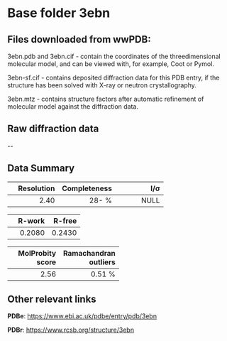 # Base folder 3ebn

## Files downloaded from wwPDB:

3ebn.pdb and 3ebn.cif - contain the coordinates of the threedimensional molecular model, and can be viewed with, for example, Coot or Pymol.

3ebn-sf.cif - contains deposited diffraction data for this PDB entry, if the structure has been solved with X-ray or neutron crystallography.

3ebn.mtz - contains structure factors after automatic refinement of molecular model against the diffraction data.

## Raw diffraction data

--<br> 

## Data Summary
|   | Resolution | Completeness| I/$\boldsymbol{\sigma}$ |
|---|-------------:|----------------:|--------------:|
|   |2.40|  28- %|<img width=50/>NULL |

|   | **R-work**| **R-free**   
|---|-------------:|----------------:|           
||0.2080|0.2430|

|   |**MolProbity<br>score**| **Ramachandran<br>outliers** 
|---|-------------:|----------------:|
||2.56|0.51 %|

## Other relevant links 
**PDBe**:  https://www.ebi.ac.uk/pdbe/entry/pdb/3ebn
 
**PDBr**: https://www.rcsb.org/structure/3ebn 

